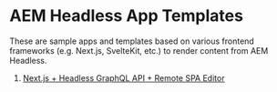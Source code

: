 # AEM Headless App Templates

These are sample apps and templates based on various frontend frameworks (e.g. Next.js, SvelteKit, etc.) to render content from AEM Headless.

1. [Next.js + Headless GraphQL API + Remote SPA Editor](/nextjs-remotespa/)
